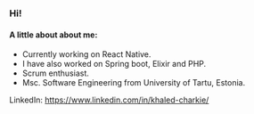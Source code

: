 ### Hi! 
#### A little about about me:
- Currently working on React Native. 
- I have also worked on Spring boot, Elixir and PHP.
- Scrum enthusiast.
- Msc. Software Engineering from University of Tartu, Estonia.

LinkedIn: https://www.linkedin.com/in/khaled-charkie/



<!--
**chefk5/chefk5** is a ✨ _special_ ✨ repository because its `README.md` (this file) appears on your GitHub profile.

Here are some ideas to get you started:

- 🔭 I’m currently working on ...
- 🌱 I’m currently learning ...
- 👯 I’m looking to collaborate on ...
- 🤔 I’m looking for help with ...
- 💬 Ask me about ...
- 📫 How to reach me: ...
- 😄 Pronouns: ...
- ⚡ Fun fact: ...
-->
